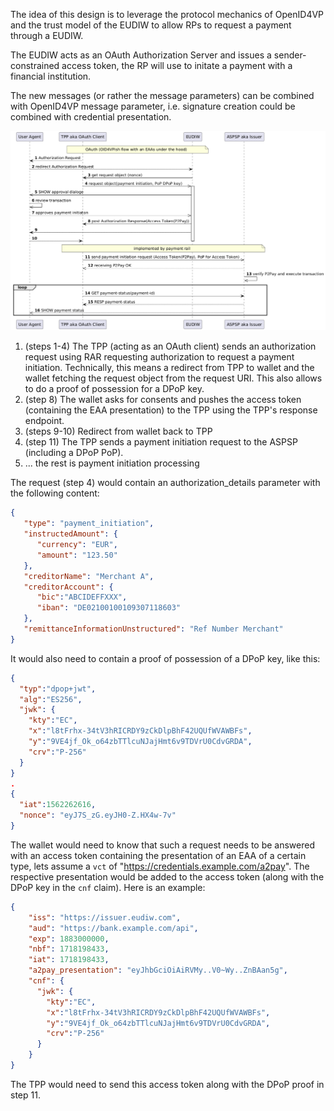 The idea of this design is to leverage the protocol mechanics of OpenID4VP and the trust model of the EUDIW to allow RPs to request a payment through a EUDIW.

The EUDIW acts as an OAuth Authorization Server and issues a sender-constrained access token, the RP will use to initate a payment with a financial institution.  

The new messages (or rather the message parameters) can be combined with OpenID4VP message parameter, i.e. signature creation could be combined with credential presentation.

![Alt text](https://github.com/tlodderstedt/eudiw_advanced/blob/main/out/payment/payment/payment.png "Payment Initiation with the EUDIW")

1. (steps 1-4) The TPP (acting as an OAuth client) sends an authorization request using RAR requesting authorization to request a payment initiation. Technically, this means a redirect from TPP to wallet and the wallet fetching the request object from the request URI. This also allows to do a proof of possession for a DPoP key. 
2. (step 8) The wallet asks for consents and pushes the access token (containing the EAA presentation) to the TPP using the TPP's response  endpoint.
3. (steps 9-10) Redirect from wallet back to TPP
4. (step 11) The TPP sends a payment initiation request to the ASPSP (including a DPoP PoP). 
5. ... the rest is payment initiation processing

The request (step 4) would contain an authorization_details parameter with the following content: 

```json
{
   "type": "payment_initiation",
   "instructedAmount": {
      "currency": "EUR",
      "amount": "123.50"
   },
   "creditorName": "Merchant A",
   "creditorAccount": {
      "bic":"ABCIDEFFXXX",
      "iban": "DE02100100109307118603"
   },
   "remittanceInformationUnstructured": "Ref Number Merchant"
}
```

It would also need to contain a proof of possession of a DPoP key, like this: 

```json
{
  "typ":"dpop+jwt",
  "alg":"ES256",
  "jwk": {
    "kty":"EC",
    "x":"l8tFrhx-34tV3hRICRDY9zCkDlpBhF42UQUfWVAWBFs",
    "y":"9VE4jf_Ok_o64zbTTlcuNJajHmt6v9TDVrU0CdvGRDA",
    "crv":"P-256"
  }
}
.
{
  "iat":1562262616,
  "nonce": "eyJ7S_zG.eyJH0-Z.HX4w-7v"
}
```

The wallet would need to know that such a request needs to be answered with an access token containing the presentation of an EAA of a certain type, lets assume a `vct` of "https://credentials.example.com/a2pay". The respective presentation would be added to the access token (along with the DPoP key in the `cnf` claim). Here is an example: 

```json
{
    "iss": "https://issuer.eudiw.com",
    "aud": "https://bank.example.com/api",
    "exp": 1883000000,
    "nbf": 1718198433,
    "iat": 1718198433,
    "a2pay_presentation": "eyJhbGciOiAiRVMy..V0~Wy..ZnBAan5g",
    "cnf": {
      "jwk": {
        "kty":"EC",
        "x":"l8tFrhx-34tV3hRICRDY9zCkDlpBhF42UQUfWVAWBFs",
        "y":"9VE4jf_Ok_o64zbTTlcuNJajHmt6v9TDVrU0CdvGRDA",
        "crv":"P-256"
      }
    }
}
```

The TPP would need to send this access token along with the DPoP proof in step 11.
